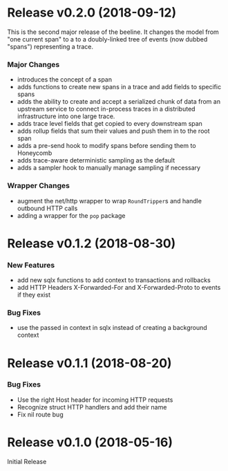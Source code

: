 Release v0.2.0 (2018-09-12)
===

This is the second major release of the beeline. It changes the model from "one
current span" to a to a doubly-linked tree of events (now dubbed "spans")
representing a trace.

### Major Changes

* introduces the concept of a span
* adds functions to create new spans in a trace and add fields to specific spans
* adds the ability to create and accept a serialized chunk of data from an upstream service to connect in-process traces in a distributed infrastructure into one large trace.
* adds trace level fields that get copied to every downstream span
* adds rollup fields that sum their values and push them in to the root span
* adds a pre-send hook to modify spans before sending them to Honeycomb
* adds trace-aware deterministic sampling as the default
* adds a sampler hook to manually manage sampling if necessary

### Wrapper Changes
* augment the net/http wrapper to wrap `RoundTripper`s and handle outbound HTTP calls
* adding a wrapper for the `pop` package


Release v0.1.2 (2018-08-30)
===

### New Features

* add new sqlx functions to add context to transactions and rollbacks
* add HTTP Headers X-Forwarded-For and X-Forwarded-Proto to events if they exist

### Bug Fixes
* use the passed in context in sqlx instead of creating a background context

Release v0.1.1 (2018-08-20)
===

### Bug Fixes
* Use the right Host header for incoming HTTP requests
* Recognize struct HTTP handlers and add their name
* Fix nil route bug

Release v0.1.0 (2018-05-16)
===

Initial Release
